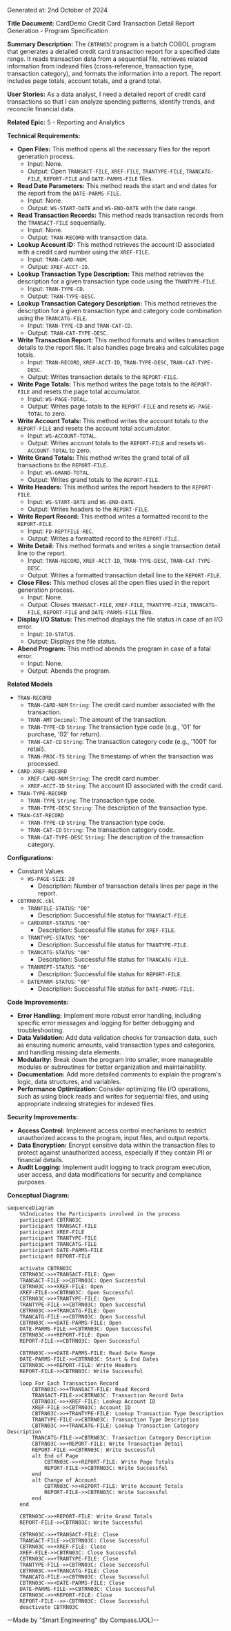 Generated at: 2nd October of 2024

**Title Document:** CardDemo Credit Card Transaction Detail Report Generation - Program Specification

**Summary Description:**
The `CBTRN03C` program is a batch COBOL program that generates a detailed credit card transaction report for a specified date range. It reads transaction data from a sequential file, retrieves related information from indexed files (cross-reference, transaction type, transaction category), and formats the information into a report. The report includes page totals, account totals, and a grand total.

**User Stories:**
As a data analyst, I need a detailed report of credit card transactions so that I can analyze spending patterns, identify trends, and reconcile financial data.

**Related Epic:**
5 - Reporting and Analytics

**Technical Requirements:**
- **Open Files:** This method opens all the necessary files for the report generation process.
  - Input: None.
  - Output:  Open `TRANSACT-FILE`, `XREF-FILE`, `TRANTYPE-FILE`, `TRANCATG-FILE`, `REPORT-FILE` and `DATE-PARMS-FILE` files. 
- **Read Date Parameters:** This method reads the start and end dates for the report from the `DATE-PARMS-FILE`.
  - Input: None.
  - Output: `WS-START-DATE` and `WS-END-DATE` with the date range.
- **Read Transaction Records:** This method reads transaction records from the `TRANSACT-FILE` sequentially.
  - Input: None.
  - Output: `TRAN-RECORD` with transaction data.
- **Lookup Account ID:** This method retrieves the account ID associated with a credit card number using the `XREF-FILE`.
  - Input: `TRAN-CARD-NUM`.
  - Output: `XREF-ACCT-ID`.
- **Lookup Transaction Type Description:** This method retrieves the description for a given transaction type code using the `TRANTYPE-FILE`.
  - Input: `TRAN-TYPE-CD`.
  - Output: `TRAN-TYPE-DESC`.
- **Lookup Transaction Category Description:** This method retrieves the description for a given transaction type and category code combination using the `TRANCATG-FILE`.
  - Input: `TRAN-TYPE-CD` and `TRAN-CAT-CD`.
  - Output: `TRAN-CAT-TYPE-DESC`.
- **Write Transaction Report:**  This method formats and writes transaction details to the report file. It also handles page breaks and calculates page totals.
  - Input: `TRAN-RECORD`, `XREF-ACCT-ID`, `TRAN-TYPE-DESC`, `TRAN-CAT-TYPE-DESC`.
  - Output: Writes transaction details to the `REPORT-FILE`.
- **Write Page Totals:** This method writes the page totals to the `REPORT-FILE` and resets the page total accumulator.
  - Input: `WS-PAGE-TOTAL`.
  - Output: Writes page totals to the `REPORT-FILE` and resets `WS-PAGE-TOTAL` to zero.
- **Write Account Totals:** This method writes the account totals to the `REPORT-FILE` and resets the account total accumulator.
  - Input: `WS-ACCOUNT-TOTAL`.
  - Output: Writes account totals to the `REPORT-FILE` and resets `WS-ACCOUNT-TOTAL` to zero.
- **Write Grand Totals:** This method writes the grand total of all transactions to the `REPORT-FILE`.
  - Input: `WS-GRAND-TOTAL`.
  - Output: Writes grand totals to the `REPORT-FILE`.
- **Write Headers:** This method writes the report headers to the `REPORT-FILE`.
  - Input: `WS-START-DATE` and `WS-END-DATE`.
  - Output: Writes headers to the `REPORT-FILE`.
- **Write Report Record:** This method writes a formatted record to the `REPORT-FILE`.
  - Input: `FD-REPTFILE-REC`.
  - Output: Writes a formatted record to the `REPORT-FILE`.
- **Write Detail:** This method formats and writes a single transaction detail line to the report.
  - Input: `TRAN-RECORD`, `XREF-ACCT-ID`, `TRAN-TYPE-DESC`, `TRAN-CAT-TYPE-DESC`.
  - Output: Writes a formatted transaction detail line to the `REPORT-FILE`.
- **Close Files:** This method closes all the open files used in the report generation process.
  - Input: None.
  - Output: Closes `TRANSACT-FILE`, `XREF-FILE`, `TRANTYPE-FILE`, `TRANCATG-FILE`, `REPORT-FILE` and `DATE-PARMS-FILE` files. 
- **Display I/O Status:** This method displays the file status in case of an I/O error.
  - Input: `IO-STATUS`.
  - Output: Displays the file status.
- **Abend Program:** This method abends the program in case of a fatal error.
  - Input: None.
  - Output: Abends the program.

**Related Models**
- `TRAN-RECORD`
  - `TRAN-CARD-NUM` `String`: The credit card number associated with the transaction.
  - `TRAN-AMT` `Decimal`: The amount of the transaction.
  - `TRAN-TYPE-CD` `String`: The transaction type code (e.g., '01' for purchase, '02' for return).
  - `TRAN-CAT-CD` `String`: The transaction category code (e.g., '1001' for retail).
  - `TRAN-PROC-TS` `String`: The timestamp of when the transaction was processed.
- `CARD-XREF-RECORD`
  - `XREF-CARD-NUM` `String`: The credit card number.
  - `XREF-ACCT-ID` `String`: The account ID associated with the credit card.
- `TRAN-TYPE-RECORD`
  - `TRAN-TYPE` `String`: The transaction type code.
  - `TRAN-TYPE-DESC` `String`: The description of the transaction type.
- `TRAN-CAT-RECORD`
  - `TRAN-TYPE-CD` `String`: The transaction type code.
  - `TRAN-CAT-CD` `String`: The transaction category code.
  - `TRAN-CAT-TYPE-DESC` `String`: The description of the transaction category.

**Configurations:**
- Constant Values
  - `WS-PAGE-SIZE`: `20`
	- Description: Number of transaction details lines per page in the report.
- `CBTRN03C.cbl`
  - `TRANFILE-STATUS`: `"00"`
	- Description: Successful file status for `TRANSACT-FILE`.
  - `CARDXREF-STATUS`: `"00"`
	- Description: Successful file status for `XREF-FILE`.
  - `TRANTYPE-STATUS`: `"00"`
	- Description: Successful file status for `TRANTYPE-FILE`.
  - `TRANCATG-STATUS`: `"00"`
	- Description: Successful file status for `TRANCATG-FILE`.
  - `TRANREPT-STATUS`: `"00"`
	- Description: Successful file status for `REPORT-FILE`.
  - `DATEPARM-STATUS`: `"00"`
	- Description: Successful file status for `DATE-PARMS-FILE`.

**Code Improvements:**
- **Error Handling:** Implement more robust error handling, including specific error messages and logging for better debugging and troubleshooting.
- **Data Validation:** Add data validation checks for transaction data, such as ensuring numeric amounts, valid transaction types and categories, and handling missing data elements.
- **Modularity:** Break down the program into smaller, more manageable modules or subroutines for better organization and maintainability.
- **Documentation:** Add more detailed comments to explain the program's logic, data structures, and variables.
- **Performance Optimization:** Consider optimizing file I/O operations, such as using block reads and writes for sequential files, and using appropriate indexing strategies for indexed files.

**Security Improvements:**
- **Access Control:** Implement access control mechanisms to restrict unauthorized access to the program, input files, and output reports.
- **Data Encryption:** Encrypt sensitive data within the transaction files to protect against unauthorized access, especially if they contain PII or financial details.
- **Audit Logging:** Implement audit logging to track program execution, user access, and data modifications for security and compliance purposes.

**Conceptual Diagram:**
```mermaid
sequenceDiagram
    %%Indicates the Participants involved in the process
    participant CBTRN03C
    participant TRANSACT-FILE
    participant XREF-FILE
    participant TRANTYPE-FILE
    participant TRANCATG-FILE
    participant DATE-PARMS-FILE
    participant REPORT-FILE

    activate CBTRN03C
    CBTRN03C->>+TRANSACT-FILE: Open
    TRANSACT-FILE->>CBTRN03C: Open Successful
    CBTRN03C->>+XREF-FILE: Open
    XREF-FILE->>CBTRN03C: Open Successful
    CBTRN03C->>+TRANTYPE-FILE: Open
    TRANTYPE-FILE->>CBTRN03C: Open Successful
    CBTRN03C->>+TRANCATG-FILE: Open
    TRANCATG-FILE->>CBTRN03C: Open Successful
    CBTRN03C->>+DATE-PARMS-FILE: Open
    DATE-PARMS-FILE->>CBTRN03C: Open Successful
    CBTRN03C->>+REPORT-FILE: Open
    REPORT-FILE->>CBTRN03C: Open Successful

    CBTRN03C->>+DATE-PARMS-FILE: Read Date Range
    DATE-PARMS-FILE->>CBTRN03C: Start & End Dates
    CBTRN03C->>+REPORT-FILE: Write Headers
    REPORT-FILE->>CBTRN03C: Write Successful

    loop For Each Transaction Record
        CBTRN03C->>+TRANSACT-FILE: Read Record
        TRANSACT-FILE->>CBTRN03C: Transaction Record Data
        CBTRN03C->>+XREF-FILE: Lookup Account ID
        XREF-FILE->>CBTRN03C: Account ID
        CBTRN03C->>+TRANTYPE-FILE: Lookup Transaction Type Description
        TRANTYPE-FILE->>CBTRN03C: Transaction Type Description
        CBTRN03C->>+TRANCATG-FILE: Lookup Transaction Category Description
        TRANCATG-FILE->>CBTRN03C: Transaction Category Description
        CBTRN03C->>+REPORT-FILE: Write Transaction Detail
        REPORT-FILE->>CBTRN03C: Write Successful
        alt End of Page
            CBTRN03C->>+REPORT-FILE: Write Page Totals
            REPORT-FILE->>CBTRN03C: Write Successful
        end
        alt Change of Account
            CBTRN03C->>+REPORT-FILE: Write Account Totals
            REPORT-FILE->>CBTRN03C: Write Successful
        end
    end

    CBTRN03C->>+REPORT-FILE: Write Grand Totals
    REPORT-FILE->>CBTRN03C: Write Successful

    CBTRN03C->>+TRANSACT-FILE: Close
    TRANSACT-FILE->>CBTRN03C: Close Successful
    CBTRN03C->>+XREF-FILE: Close
    XREF-FILE->>CBTRN03C: Close Successful
    CBTRN03C->>+TRANTYPE-FILE: Close
    TRANTYPE-FILE->>CBTRN03C: Close Successful
    CBTRN03C->>+TRANCATG-FILE: Close
    TRANCATG-FILE->>CBTRN03C: Close Successful
    CBTRN03C->>+DATE-PARMS-FILE: Close
    DATE-PARMS-FILE->>CBTRN03C: Close Successful
    CBTRN03C->>+REPORT-FILE: Close
    REPORT-FILE-->>-CBTRN03C: Close Successful
    deactivate CBTRN03C
```

--Made by "Smart Engineering" (by Compass.UOL)--